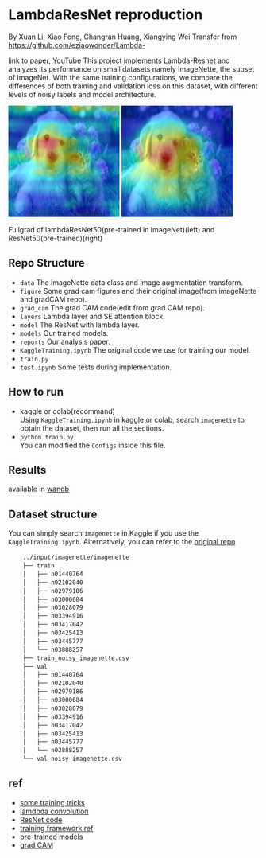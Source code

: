 # LambdaResNet reproduction
By Xuan Li, Xiao Feng, Changran Huang, Xiangying Wei
Transfer from https://github.com/eziaowonder/Lambda-

link to [paper](https://arxiv.org/abs/2102.08602), [YouTube](https://www.youtube.com/watch?v=3qxJ2WD8p4w)
This project implements Lambda-Resnet and analyzes its performance on small datasets namely ImageNette, the subset of ImageNet. With the same training configurations, we compare the differences of both training and validation loss on this dataset, with different levels of noisy labels and model architecture.

![](figure/grad_cam/lr_50_fullgrad_cam.jpg)
![](figure/grad_cam/r50_fullgrad_cam.jpg)

Fullgrad of lambdaResNet50(pre-trained in ImageNet)(left) and ResNet50(pre-trained)(right) 
## Repo Structure
- `data` The imageNette data class and image augmentation transform.
- `figure` Some grad cam figures and their original image(from imageNette and gradCAM repo).
- `grad_cam` The grad CAM code(edit from grad CAM repo).
- `layers` Lambda layer and SE attention block.
- `model` The ResNet with lambda layer.
- `models` Our trained models.
- `reports` Our analysis paper.
- `KaggleTraining.ipynb` The original code we use for training our model.
- `train.py`
- `test.ipynb` Some tests during implementation.

## How to run
- kaggle or colab(recommand) \
Using `KaggleTraining.ipynb` in kaggle or colab, search `imagenette` to obtain the dataset, then run all the sections.
- `python train.py` \
You can modified the `Configs` inside this file.
## Results
available in [wandb](https://wandb.ai/lambdadl/LambdaResNet)

## Dataset structure
You can simply search `imagenette` in Kaggle if you use the `KaggleTraining.ipynb`. Alternatively, you can refer to the [original repo](https://github.com/fastai/imagenette)

```bash
    ../input/imagenette/imagenette
    ├── train
    │   ├── n01440764
    │   ├── n02102040
    │   ├── n02979186
    │   ├── n03000684
    │   ├── n03028079
    │   ├── n03394916
    │   ├── n03417042
    │   ├── n03425413
    │   ├── n03445777
    │   └── n03888257
    ├── train_noisy_imagenette.csv
    ├── val
    │   ├── n01440764
    │   ├── n02102040
    │   ├── n02979186
    │   ├── n03000684
    │   ├── n03028079
    │   ├── n03394916
    │   ├── n03417042
    │   ├── n03425413
    │   ├── n03445777
    │   └── n03888257
    └── val_noisy_imagenette.csv
```
## ref
- [some training tricks](https://wandb.ai/wandb_fc/pytorch-image-models/reports/Revisiting-ResNets-Improved-Training-and-Scaling-Strategies--Vmlldzo2NDE3NTM)
- [lamdbda convolution](https://github.com/lucidrains/lambda-networks/blob/main/lambda_networks/lambda_networks.py)
- [ResNet code](https://pytorch.org/vision/0.8/_modules/torchvision/models/resnet.html)
- [training framework ref](https://github.com/L1aoXingyu/Deep-Learning-Project-Template)
- [pre-trained models](https://github.com/rwightman/pytorch-image-models)
- [grad CAM](https://github.com/jacobgil/pytorch-grad-cam)

